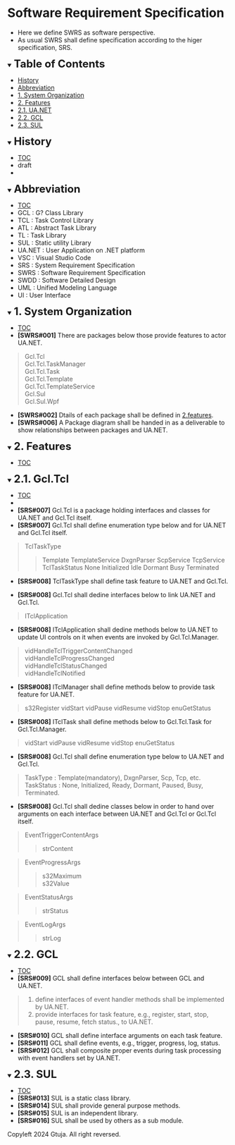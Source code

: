 # Software Requirement Specification
- Here we define SWRS as software perspective.
- As usual SWRS shall define specification according to the higer specification, SRS.

<div id="toc"></div>
<details open>
<summary><font size="5"><b>Table of Contents</b></font></summary>

- [History](#history)
- [Abbreviation](#abbreviation)
- [1. System Organization](#1_system_organization)
- [2. Features](#2_features)
- [2.1. UA.NET](#2_1_ua_net)
- [2.2. GCL](#2_2_gcl)
- [2.3. SUL](#2_3_sul)

</details>

<div id="history"></div>
<details open>
<summary><font size="5"><b>History</b></font></summary> 

- [TOC](#toc)
- draft
- 
</details>

<div id="abbreviation"></div>
<details open>
<summary><font size="5"><b>Abbreviation</b></font></summary>

- [TOC](#toc)
- GCL : G? Class Library
- TCL : Task Control Library
- ATL : Abstract Task Library
- TL : Task Library
- SUL : Static utility Library
- UA.NET : User Application on .NET platform
- VSC : Visual Studio Code
- SRS : System Requirement Specification
- SWRS : Software Requirement Specification
- SWDD : Software Detailed Design
- UML : Unified Modeling Language
- UI : User Interface
</details>


<div id="1_system_organization"></div>
<details open>
<summary><font size="5"><b>1. System Organization</b></font></summary>

- [TOC](#toc)
- **[SWRS#001]** There are packages below those provide features to actor UA.NET.

> Gcl.Tcl<br>
> Gcl.Tcl.TaskManager<br>
> Gcl.Tcl.Task<br>
> Gcl.Tcl.Template<br>
> Gcl.Tcl.TemplateService<br>
> Gcl.Sul<br>
> Gcl.Sul.Wpf<br>

- **[SWRS#002]** Dtails of each package shall be defined in [2.features](#2_features).
- **[SWRS#006]** A Package diagram shall be handed in as a deliverable to show relationships between packages and UA.NET.
</details>

<div id="2_features"></div>
<details open>
<summary><font size="5"><b>2. Features</b></font></summary>

- [TOC](#toc)
<div id="2_1_gcl_tcl"></div>
<details open>
<summary><font size="5"><b>2.1. Gcl.Tcl</b></font></summary>

- [TOC](#toc)
- 
- **[SRS#007]** Gcl.Tcl is a package holding interfaces and classes for UA.NET and Gcl.Tcl itself.
- **[SRS#007]** Gcl.Tcl shall define enumeration type below and for UA.NET and Gcl.Tcl itself.
> TclTaskType
>> Template
>> TemplateService
>> DxgnParser
>> ScpService
>> TcpService
> TclTaskStatus
>> None
>> Initialized
>> Idle
>> Dormant
>> Busy
>> Terminated

- **[SRS#008]** TclTaskType shall define task feature to  UA.NET and Gcl.Tcl.

- **[SRS#008]** Gcl.Tcl shall dedine interfaces below to link UA.NET and Gcl.Tcl.
> ITclApplication<br>
- **[SRS#008]** ITclApplication shall dedine methods below to UA.NET to update UI controls on it when events are invoked by Gcl.Tcl.Manager.
> vidHandleTclTriggerContentChanged<br>
> vidHandleTclProgressChanged<br>
> vidHandleTclStatusChanged<br>
> vidHandleTclNotified<br>
- **[SRS#008]** ITclManager shall define methods below to provide task feature for UA.NET.
> s32Register
> vidStart
> vidPause
> vidResume
> vidStop
> enuGetStatus
- **[SRS#008]** ITclTask shall define methods below to Gcl.Tcl.Task for Gcl.Tcl.Manager.
> vidStart
> vidPause
> vidResume
> vidStop
> enuGetStatus
- **[SRS#008]** Gcl.Tcl shall define enumeration type below to UA.NET and Gcl.Tcl.
> TaskType : Template(mandatory), DxgnParser, Scp, Tcp, etc.
> TaskStatus : None, Initialized, Ready, Dormant, Paused, Busy, Terminated.
- **[SRS#008]** Gcl.Tcl shall dedine classes below in order to hand over arguments on each interface between UA.NET and Gcl.Tcl or Gcl.Tcl itself.
> EventTriggerContentArgs<br>
>> strContent<br>

> EventProgressArgs<br>
>> s32Maximum<br>
>> s32Value<br>

> EventStatusArgs<br>
>> strStatus<br>

> EventLogArgs<br>
>> strLog<br>

</details>

<div id="2_2_gcl"></div>
<details open>
<summary><font size="5"><b>2.2. GCL</b></font></summary>

- [TOC](#toc)
- **[SRS#009]** GCL shall define interfaces below between GCL and UA.NET.
> 1. define interfaces of event handler methods shall be implemented by UA.NET.
> 2. provide interfaces for task feature, e.g., register, start, stop, pause, resume, fetch status., to UA.NET.
- **[SRS#010]** GCL shall define interface arguments on each task feature.
- **[SRS#011]** GCL shall define events, e.g., trigger, progress, log, status.
- **[SRS#012]** GCL shall composite proper events during task processing with event handlers set by UA.NET.  
</details>

<div id="2_3_sul"></div>
<details open>
<summary><font size="5"><b>2.3. SUL</b></font></summary>

- [TOC](#toc)
- **[SRS#013]** SUL is a static class library.
- **[SRS#014]** SUL shall provide general purpose methods.
- **[SRS#015]** SUL is an independent library.
- **[SRS#016]** SUL shall be used by others as a sub module.
</details>
</details>


Copyleft 2024 Gtuja. All right reversed.